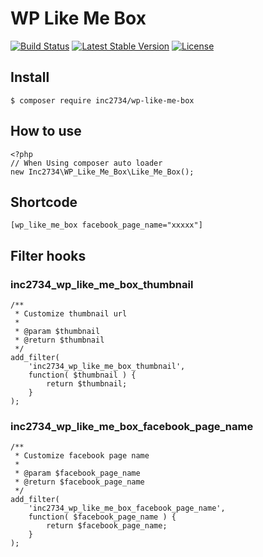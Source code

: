 # WP Like Me Box

[![Build Status](https://travis-ci.org/inc2734/wp-like-me-box.svg?branch=master)](https://travis-ci.org/inc2734/wp-like-me-box)
[![Latest Stable Version](https://poser.pugx.org/inc2734/wp-like-me-box/v/stable)](https://packagist.org/packages/inc2734/wp-like-me-box)
[![License](https://poser.pugx.org/inc2734/wp-like-me-box/license)](https://packagist.org/packages/inc2734/wp-like-me-box)

## Install
```
$ composer require inc2734/wp-like-me-box
```

## How to use
```
<?php
// When Using composer auto loader
new Inc2734\WP_Like_Me_Box\Like_Me_Box();
```

## Shortcode
```
[wp_like_me_box facebook_page_name="xxxxx"]
```

## Filter hooks

### inc2734_wp_like_me_box_thumbnail

```
/**
 * Customize thumbnail url
 *
 * @param $thumbnail
 * @return $thumbnail
 */
add_filter(
	'inc2734_wp_like_me_box_thumbnail',
	function( $thumbnail ) {
		return $thumbnail;
	}
);
```

### inc2734_wp_like_me_box_facebook_page_name

```
/**
 * Customize facebook page name
 *
 * @param $facebook_page_name
 * @return $facebook_page_name
 */
add_filter(
	'inc2734_wp_like_me_box_facebook_page_name',
	function( $facebook_page_name ) {
		return $facebook_page_name;
	}
);
```
